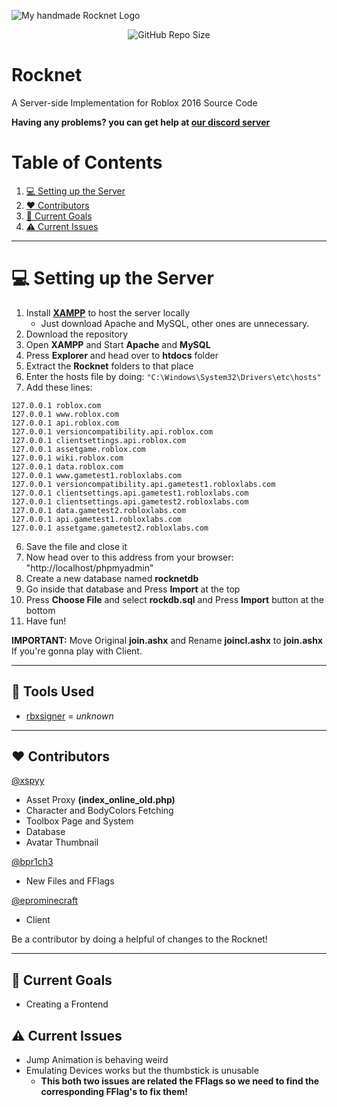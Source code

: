 ![My *handmade* Rocknet Logo](https://github.com/user-attachments/assets/23507564-cbfe-4c5c-8360-fefa9a780fe5)

<p align="center">
<img alt="GitHub Repo Size" src="https://img.shields.io/github/repo-size/P0L3NARUBA/rocknet-rblx">
</p>

# Rocknet

A Server-side Implementation for Roblox 2016 Source Code<br>

**Having any problems? you can get help at [our discord server](https://www.discord.gg/rVrYHdrbsp)**<br>

# Table of Contents
1. [💻 Setting up the Server](#-setting-up-the-server)
2. [❤️ Contributors](#%EF%B8%8F-contributors)
3. [🎯 Current Goals](#-current-goals)
4. [⚠️ Current Issues](#%EF%B8%8F-current-issues)

---

# 💻 Setting up the Server
1. Install **[XAMPP](https://www.apachefriends.org/index.html)** to host the server locally
   - Just download Apache and MySQL, other ones are unnecessary.
2. Download the repository
3. Open **XAMPP** and Start **Apache** and **MySQL**
4. Press **Explorer** and head over to **htdocs** folder
5. Extract the **Rocknet** folders to that place
6. Enter the hosts file by doing: `"C:\Windows\System32\Drivers\etc\hosts"`
7. Add these lines:
```
127.0.0.1 roblox.com 
127.0.0.1 www.roblox.com 
127.0.0.1 api.roblox.com
127.0.0.1 versioncompatibility.api.roblox.com
127.0.0.1 clientsettings.api.roblox.com
127.0.0.1 assetgame.roblox.com
127.0.0.1 wiki.roblox.com
127.0.0.1 data.roblox.com
127.0.0.1 www.gametest1.robloxlabs.com
127.0.0.1 versioncompatibility.api.gametest1.robloxlabs.com
127.0.0.1 clientsettings.api.gametest1.robloxlabs.com
127.0.0.1 clientsettings.api.gametest2.robloxlabs.com
127.0.0.1 data.gametest2.robloxlabs.com
127.0.0.1 api.gametest1.robloxlabs.com
127.0.0.1 assetgame.gametest2.robloxlabs.com
```
6. Save the file and close it
9. Now head over to this address from your browser: "http://localhost/phpmyadmin"
10. Create a new database named **rocknetdb**
11. Go inside that database and Press **Import** at the top
12. Press **Choose File** and select **rockdb.sql** and Press **Import** button at the bottom
13. Have fun!

**IMPORTANT:** Move Original **join.ashx** and Rename **joincl.ashx** to **join.ashx** If you're gonna play with Client.

---

## 🔨 Tools Used
- [rbxsigner](/Tools/rbxsigner) = *unknown*

---

## ❤️ Contributors
[@xspyy](https://github.com/xspyy)
* Asset Proxy **(index_online_old.php)**
* Character and BodyColors Fetching
* Toolbox Page and System
* Database
* Avatar Thumbnail

[@bpr1ch3](https://github.com/bpr1ch3)
* New Files and FFlags

[@eprominecraft](https://github.com/eprominecraft)
* Client

Be a contributor by doing a helpful of changes to the Rocknet!

---

## 🎯 Current Goals
- Creating a Frontend

## ⚠️ Current Issues

- Jump Animation is behaving weird
- Emulating Devices works but the thumbstick is unusable
   - **This both two issues are related the FFlags so we need to find the corresponding FFlag's to fix them!**
